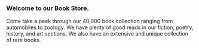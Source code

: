 ### Welcome to our Book Store.
Come take a peek through our 40,000 book collection ranging from automobiles to zoology. We have plenty of good reads in our fiction, poetry, history, and art sections. We also have an extensive and unique collection of rare books.

